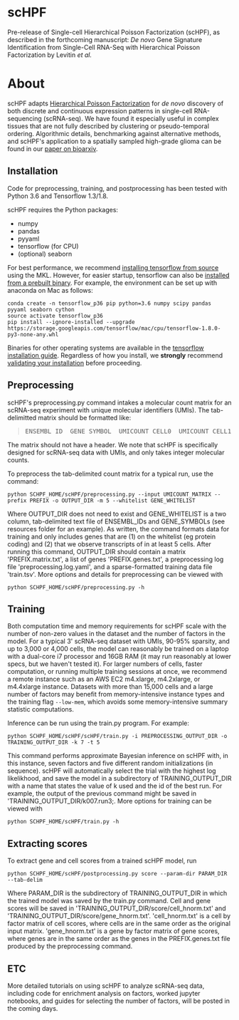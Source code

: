 # scHPF

Pre-release of Single-cell Hierarchical Poisson Factorization (scHPF), as described in the forthcoming manuscript: *De novo* Gene Signature Identification from Single-Cell RNA-Seq with Hierarchical Poisson Factorization by Levitin *et al.*

# About
scHPF adapts [Hierarchical Poisson Factorization](http://www.cs.columbia.edu/~blei/papers/GopalanHofmanBlei2015.pdf) for _de novo_ discovery of both discrete and continuous expression patterns in single-cell RNA\-sequencing (scRNA-seq). We have found it especially useful in complex tissues that are not fully described by clustering or pseudo-temporal ordering. Algorithmic details, benchmarking against alternative methods, and scHPF's application to a spatially sampled high-grade glioma can be found in our [paper on bioarxiv](link).

## Installation
Code for preprocessing, training, and postprocessing has been tested with Python 3.6 and Tensorflow 1.3/1.8.

scHPF requires the Python packages:
- numpy
- pandas
- pyyaml
- tensorflow (for CPU)
- (optional) seaborn

For best performance, we recommend [installing tensorflow from source](https://www.tensorflow.org/install/install_source) using the MKL.  However, for easier startup, tensorflow can also be [installed from a prebuilt binary](https://www.tensorflow.org/install/). For example, the environment can be set up with anaconda on Mac as follows:
```
conda create -n tensorflow_p36 pip python=3.6 numpy scipy pandas pyyaml seaborn cython
source activate tensorflow_p36
pip install --ignore-installed --upgrade https://storage.googleapis.com/tensorflow/mac/cpu/tensorflow-1.8.0-py3-none-any.whl
```
Binaries for other operating systems are available in the [tensorflow installation guide](https://www.tensorflow.org/install/).  Regardless of how you install, we **strongly** recommend [validating your installation](https://www.tensorflow.org/install/install_linux#run_a_short_tensorflow_program) before proceeding.

## Preprocessing
scHPF's preprocessing.py command intakes a molecular count matrix for an scRNA-seq experiment with unique molecular identifiers (UMIs).  The tab-delimitted matrix should be formatted like:
> <pre>ENSEMBL_ID  GENE_SYMBOL  UMICOUNT_CELL0  UMICOUNT_CELL1 ... </pre>

The matrix should not have a header. We note that scHPF is specifically designed for scRNA-seq data with UMIs, and only takes integer molecular counts.

To preprocess the tab-delimited count matrix for a typical run, use the command:
```
python SCHPF_HOME/scHPF/preprocessing.py --input UMICOUNT_MATRIX --prefix PREFIX -o OUTPUT_DIR -m 5 --whitelist GENE_WHITELIST
```

Where OUTPUT\_DIR does not need to exist and GENE\_WHITELIST is a two column, tab-delimited text file of ENSEMBL\_IDs and GENE\_SYMBOLs (see resources folder for an example).  As written, the command formats data for training and only includes genes that are (1) on the whitelist (eg protein coding) and (2) that we observe transcripts of in at least 5 cells.  After running this command, OUTPUT\_DIR should contain a matrix 'PREFIX.matrix.txt', a list of genes 'PREFIX.genes.txt', a preprocessing log file 'preprocessing.log.yaml', and a sparse-formatted training data file 'train.tsv'. More options and details for preprocessing can be viewed with 
```
python SCHPF_HOME/scHPF/preprocessing.py -h
```

## Training
Both computation time and memory requirements for scHPF scale with the number of non-zero values in the dataset and the number of factors in the model.  For a typical 3' scRNA-seq dataset with UMIs, 90-95% sparsity, and up to 3,000 or 4,000 cells, the model can reasonably be trained on a laptop with a dual-core i7 processor and 16GB RAM (it may run reasonably at lower specs, but we haven't tested it).  For larger numbers of cells, faster computation, or running multiple training sessions at once, we recommend a remote instance such as an AWS EC2 m4.xlarge, m4.2xlarge, or m4.4xlarge instance.  Datasets with more than 15,000 cells and a large number of factors may benefit from memory-intensive instance types and the training flag `--low-mem`, which avoids some memory-intensive summary statistic computations. 

Inference can be run using the train.py program.  For example:
```
python SCHPF_HOME/scHPF/scHPF/train.py -i PREPROCESSING_OUTPUT_DIR -o TRAINING_OUTPUT_DIR -k 7 -t 5
```
This command performs approximate Bayesian inference on scHPF with, in this instance, seven factors and five different random initializations (in sequence). scHPF will automatically select the trial with the highest log likelikhood, and save the model in a subdirectory of TRAINING\_OUTPUT\_DIR with a name that states the value of k used and the id of the best run.  For example, the output of the previous command might be saved in 'TRAINING\_OUTPUT\_DIR/k007.run3;. More options for training can be viewed with
```
python SCHPF_HOME/scHPF/train.py -h
```

## Extracting scores
To extract gene and cell scores from a trained scHPF model, run
```
python SCHPF_HOME/scHPF/postprocessing.py score --param-dir PARAM_DIR --tab-delim
```
Where PARAM\_DIR is the subdirectory of TRAINING\_OUTPUT\_DIR in which the trained model was saved by the train.py command.  Cell and gene scores will be saved in 'TRAINING\_OUTPUT\_DIR/score/cell\_hnorm.txt' and 'TRAINING\_OUTPUT\_DIR/score/gene\_hnorm.txt'. 'cell\_hnorm.txt' is a cell by factor matrix of cell scores, where cells are in the same order as the original input matrix. 'gene\_hnorm.txt' is a gene by factor matrix of gene scores, where genes are in the same order as the genes in the PREFIX.genes.txt file produced by the preprocessing command.

## ETC
More detailed tutorials on using scHPF to analyze scRNA-seq data, including code for enrichment analysis on factors, worked jupyter notebooks, and guides for selecting the number of factors, will be posted in the coming days. 

